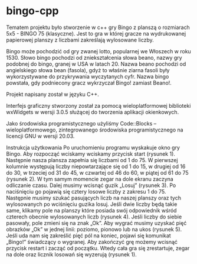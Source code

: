 # bingo-cpp
Tematem projektu było stworzenie w c++ gry Bingo z planszą o rozmiarach 5x5 - BINGO 75 (klasyczne).
Jest to gra w której gracze na wydrukowanej papierowej planszy z liczbami zakreślają wylosowane
liczby.

Bingo może pochodzić od gry zwanej lotto, popularnej we Włoszech w roku 1530. Słowo bingo pochodzi
od zniekształcenia słowa beano, nazwy gry podobnej do bingo, granej w USA w latach 20. Nazwa beano
pochodzi od angielskiego słowa bean (fasola), gdyż to właśnie ziarna fasoli były wykorzystywane do
przykrywania wyczytanych cyfr. Nazwa bingo powstała, gdy podniecony gracz wykrzyczał Bingo!
zamiast Beano!.

Projekt napisany został w języku C++.

Interfejs graficzny stworzony został za pomocą wieloplatformowej biblioteki wxWidgets w wersji 3.0.5
służącej do tworzenia aplikacji okienkowych.

Jako środowiska programistycznego użyliśmy Code::Blocks – wieloplatformowego, zintegrowanego środowiska
programistycznego na licencji GNU w wersji 20.03.

Instrukcja użytkowania
Po uruchomieniu programu wyskakuje okno gry Bingo. Aby rozpocząć wciskamy wciskamy przycisk
start (rysunek 1). Następnie nasza plansza zapełnia się liczbami od 1 do 75. W pierwszej kolumnie
występują liczby niepowtarzające się od 1 do 15, w drugiej od 16 do 30, w trzeciej od 31 do 45, w
czwartej od 46 do 60, w piątej od 61 do 75 (rysunek 2). W tym samym momencie zegar na dole ekranu
zaczyna odliczanie czasu. Dalej musimy wcisnąć guzik „Losuj” (rysunek 3). Po naciśnięciu go pojawią
się cztery losowe liczby z zakresu 1 do 75. Następnie musimy szukać pasujących liczb na naszej planszy
oraz tych wylosowanych po wciśnięciu guzika losuj. Jeśli dwie liczby będą takie same, klikamy pole na
planszy które posiada swój odpowiednik wśród czterech obecnie wylosowanych liczb (rysunek 4). Jeśli
liczby do siebie pasowały, pole zmieni się na znak „Ok”. Aby wygrać musimy uzyskać pięć obrazków
„Ok” w jednej linii: poziomo, pionowo lub na ukos (rysunek 5). Jeśli uda nam się zakreślić pięć pól
na koniec, pojawi się komunikat „Bingo!” świadczący o wygranej. Aby zakończyć grę możemy wcisnąć
przycisk restart i zacząć od początku. Wtedy cała gra się zrestartuje, zegar na dole oraz licznik losowań
się wyzerują (rysunek 1).


